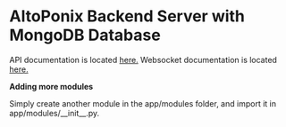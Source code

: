 # AltoPonix Backend Server with MongoDB Database

API documentation is located [here.](apidocs.md)
Websocket documentation is located [here.](wsdocs.md)
  
**Adding more modules**

Simply create another module in the app/modules folder, and import it in app/modules/\_\_init__.py.